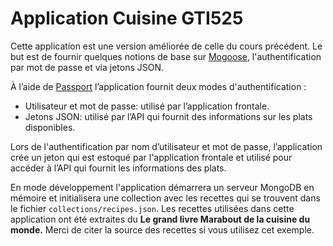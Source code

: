 # Application Cuisine GTI525

Cette application est une version améliorée de celle du cours précédent. Le but est de fournir quelques 
notions de base sur [Mogoose](https://mongoosejs.com/), l'authentification par mot de passe et via jetons JSON.

À l’aide de [Passport](https://www.passportjs.org/) l’application fournit deux modes d'authentification :

* Utilisateur et mot de passe: utilisé par l’application frontale.
* Jetons JSON: utilisé par l’API qui fournit des informations sur les plats disponibles.

Lors de l'authentification par nom d’utilisateur et mot de passe, l’application crée un jeton qui est estoqué 
par l'application frontale et utilisé pour accéder à l’API qui fournit les informations des plats.

En mode développement l'application démarrera un serveur MongoDB en mémoire et initialisera une 
collection avec les recettes qui se trouvent dans le fichier `collections/recipes.json`.
Les recettes utilisées dans cette application ont été extraites du **Le grand livre Marabout de la 
cuisine du monde.**
Merci de citer la source des recettes si vous utilisez cet exemple.
